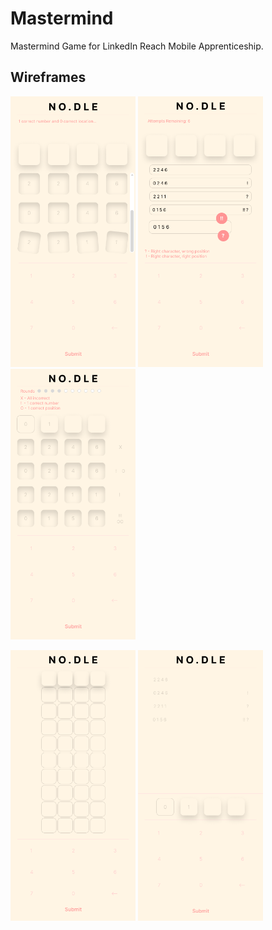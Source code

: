 # Mastermind
Mastermind Game for LinkedIn Reach Mobile Apprenticeship.

## Wireframes
<p float="left">
    <img src="https://github.com/APhan1337/Mastermind/blob/main/Images/Wireframe%201.png" width=200 />
    <img src="https://github.com/APhan1337/Mastermind/blob/main/Images/Wireframe%202.png" width=200 />
    <img src="https://github.com/APhan1337/Mastermind/blob/main/Images/Wireframe%203.png" width=200 />
</p>
<p float="left">
    <img src="https://github.com/APhan1337/Mastermind/blob/main/Images/Wireframe%204.png" width=200 />
    <img src="https://github.com/APhan1337/Mastermind/blob/main/Images/Wireframe%205.png" width=200 />
</p>